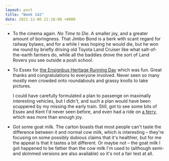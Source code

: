 ```yaml
---
layout: post
title: "Week 142"
date: 2021-12-06 22:18:00 +0000
---
```


- To the cinema again. <cite>No Time to Die</cite>. A smaller joy, and a greater amount of boringness.
  That Jimbo Bond is a berk with scant regard for railway bylaws,
  and for a while I was hoping he would die,
  but he won me round by briefly driving old Toyota Land Cruiser like what salt-of-the-earth farmers do,
  while all the baddies drove the sort of Land Rovers you see outside a posh school.

- To Essex for [the Ensignbus Heritage Running Day](https://twitter.com/EBRunningDay) which was fun. Great thanks and congratulations to everyone involved.
  Never seen so many mostly men crowded onto roundabouts and grassy knolls to take pictures.

  I could have carefully formulated a plan to passenge on maximally interesting vehicles, but I didn't, and such a plan would have been scuppered by my missing the early train.
  Still, got to see some bits of Essex and Kent I'd never seen before, and even had a ride on [a ferry](https://bustimes.org/services/town-pier-west-st-tilbury-ferry-terminal), which was more than enough joy.

- Got some goat milk. The carton boasts that most people can't taste the difference between it and normal cow milk,
  which is interesting – they're focusing on some possibly dubious claims that it's healthier, but for me the appeal is that it tastes a bit different.
  Or maybe not – the goat milk I got happened to be fattier than the cow milk I'm used to (although semi- and skimmed versions are also available) so it's not a fair test at all.
